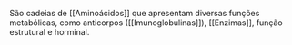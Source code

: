 São cadeias de [[Aminoácidos]] que apresentam diversas funções metabólicas, como anticorpos ([[Imunoglobulinas]]), [[Enzimas]], função estrutural e horminal.